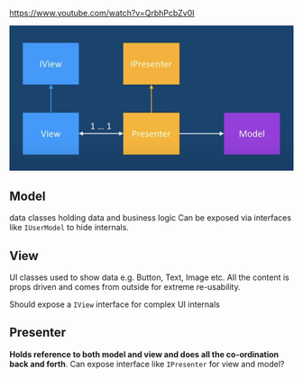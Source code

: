 
https://www.youtube.com/watch?v=QrbhPcbZv0I

![mvp](images/mvp.png)

## Model

data classes holding data and business logic
Can be exposed via interfaces like `IUserModel` to hide internals.

## View

UI classes used to show data e.g. Button, Text, Image etc.
All the content is props driven and comes from outside for extreme re-usability.

Should expose a `IView` interface for complex UI internals

## Presenter

**Holds reference to both model and view and does all the co-ordination back and forth**.
Can expose interface like `IPresenter` for view and model?


